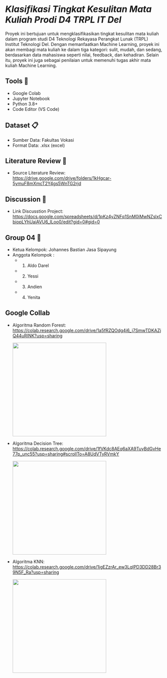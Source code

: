 # _Klasifikasi Tingkat Kesulitan Mata Kuliah Prodi D4 TRPL IT Del_ 

Proyek ini bertujuan untuk mengklasifikasikan tingkat kesulitan mata kuliah dalam program studi D4 Teknologi Rekayasa Perangkat Lunak (TRPL) Institut Teknologi Del. Dengan memanfaatkan Machine Learning, proyek ini akan membagi mata kuliah ke dalam tiga kategori: sulit, mudah, dan sedang, berdasarkan data mahasiswa seperti nilai, feedback, dan kehadiran. Selain itu, proyek ini juga sebagai penilaian untuk memenuhi tugas akhir mata kuliah Machine Learning.

## Tools :wrench:
- Google Colab
- Jupyter Notebook
- Python 3.8+
- Code Editor (VS Code)

## Dataset :clipboard:
- Sumber Data: Fakultas Vokasi
- Format Data: .xlsx (excel)

## Literature Review :notebook:
- Source Literature Review: https://drive.google.com/drive/folders/1kHgcar-5ymuF8mXmcT2Y4gs5WnTG2rjd

## Discussion :speech_balloon:
- Link Discusstion Project: https://docs.google.com/spreadsheets/d/1pKz4yZNFq1SnM0iMwNZslxCbiopLYhUaiAVU6_ILoo0/edit?gid=0#gid=0

## Group 04 :busts_in_silhouette:
- Ketua Kelompok: Johannes Bastian Jasa Sipayung
- Anggota Kelompok :
  - 1. Aldo Darel
  - 2. Yessi
  - 3. Andien
  - 4. Yenita

## Google Collab
- Algoritma Random Forest: https://colab.research.google.com/drive/1a5fRZQOdg4i6_j7SmwTDKAZjQ44uRINK?usp=sharing
  
  <img src="https://github.com/user-attachments/assets/a62b8f5d-aa96-44fa-a042-edde51c415d0" width="300">

- Algoritma Decision Tree: https://colab.research.google.com/drive/1fVKdc8AEq6aXA9TuyBdGvHe77p_unc55?usp=sharing#scrollTo=A8UdVTyRVmkY

  <img src="https://github.com/user-attachments/assets/c20f4691-f616-4f06-a273-b7a26fd8fff5" width="300">

- Algoritma KNN: https://colab.research.google.com/drive/1jgEZzrAr_ew3LqlPD3DD28Br39N5F_Ra?usp=sharing
  
  <img src="https://github.com/user-attachments/assets/30f46bf3-127f-43d4-9bdb-fa86c8fe1068" width="300">

